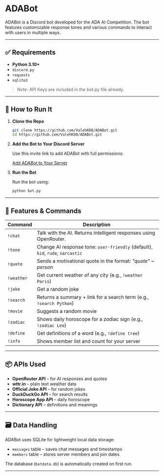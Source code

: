
# ADABot
ADABot is a Discord bot developed for the ADA AI Competition. The bot features customizable response tones and various commands to interact with users in multiple ways.

---

## ✅ Requirements

- **Python 3.10+**
- `discord.py`
- `requests`
- `sqlite3`
>Note: API Keys are included in the bot.py file already.
---

## 🚀 How to Run It

1. **Clone the Repo**

   ```bash
   git clone https://github.com/ValehK08/ADABot.git
   cd https://github.com/ValehK08/ADABot.git
   ```

2. **Add the Bot to Your Discord Server**

   Use this invite link to add ADABot with full permissions:

   [Add ADABot to Your Server](https://discord.com/oauth2/authorize?client_id=1360228903729369278&permissions=8&integration_type=0&scope=bot)

3. **Run the Bot**

   Run the bot using:

   ```bash
   python bot.py
   ```

---

## 🧠 Features & Commands

| Command       | Description                                                                 |
|---------------|-----------------------------------------------------------------------------|
| `!chat`       | Talk with the AI. Returns intelligent responses using OpenRouter.           |
| `!tone`       | Change AI response tone: `user-friendly` (default), `kid`, `rude`, `sarcastic` |
| `!quote`      | Sends a motivational quote in the format: *"quote" ~ person*                |
| `!weather`    | Get current weather of any city (e.g., `!weather Paris`)                    |
| `!joke`       | Get a random joke                                                           |
| `!search`     | Returns a summary + link for a search term (e.g., `!search Python`)         |
| `!movie`      | Suggests a random movie                                                     |
| `!zodiac`     | Shows daily horoscope for a zodiac sign (e.g., `!zodiac Leo`)               |
| `!define`     | Get definitions of a word (e.g., `!define tree`)                            |
| `!info`       | Shows member list and count for your server                                 |

---

## 📦 APIs Used

- **OpenRouter API** – for AI responses and quotes
- **wttr.in** – plain text weather data
- **Official Joke API** – for random jokes
- **DuckDuckGo API** – for search results
- **Horoscope App API** – daily horoscope
- **Dictionary API** – definitions and meanings

---

## 🗃️ Data Handling

ADABot uses SQLite for lightweight local data storage:

- `messages` table – saves chat messages and timestamps
- `members` table – stores server members and join dates

The database (`botdata.db`) is automatically created on first run.

---
